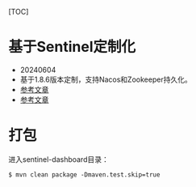 [TOC]

# 基于Sentinel定制化

- 20240604
- 基于1.8.6版本定制，支持Nacos和Zookeeper持久化。
- [参考文章](https://blog.csdn.net/Howinfun/article/details/133743430)
- [参考文章](https://blog.csdn.net/LSY_CSDN_/article/details/105114573)

# 打包
进入sentinel-dashboard目录：
```shell
$ mvn clean package -Dmaven.test.skip=true
```